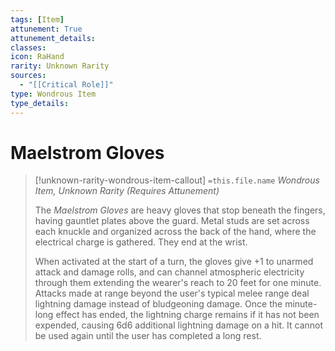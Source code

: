 ```yaml
---
tags: [Item]
attunement: True
attunement_details: 
classes: 
icon: RaHand
rarity: Unknown Rarity
sources:
  - "[[Critical Role]]"
type: Wondrous Item
type_details: 
---
```

# Maelstrom Gloves
>[!unknown-rarity-wondrous-item-callout] `=this.file.name`
>*Wondrous Item, Unknown Rarity (Requires Attunement)*
>
>The *Maelstrom Gloves* are heavy gloves that stop beneath the fingers, having gauntlet plates above the guard. Metal studs are set across each knuckle and organized across the back of the hand, where the electrical charge is gathered. They end at the wrist.
>
>When activated at the start of a turn, the gloves give +1 to unarmed attack and damage rolls, and can channel atmospheric electricity through them extending the wearer's reach to 20 feet for one minute. Attacks made at range beyond the user's typical melee range deal lightning damage instead of bludgeoning damage. Once the minute-long effect has ended, the lightning charge remains if it has not been expended, causing 6d6 additional lightning damage on a hit. It cannot be used again until the user has completed a long rest.
>
>
